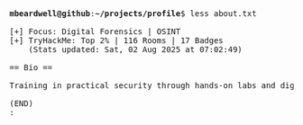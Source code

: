 <pre>

<strong>mbeardwell@github</strong>:<strong>~/projects/profile</strong>$ less about.txt

[+] Focus: Digital Forensics | OSINT
[+] TryHackMe: Top 2% | 116 Rooms | 17 Badges
    (Stats updated: Sat, 02 Aug 2025 at 07:02:49)

== Bio ==

Training in practical security through hands-on labs and digital investigations.

(END)
:
</pre>
